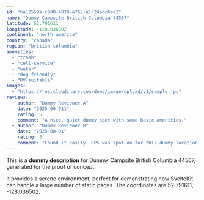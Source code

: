 ```yaml
---
id: "6a12559a-c9d8-4838-a762-a1c24adc6ee2"
name: "Dummy Campsite British Columbia 44567"
latitude: 52.791611
longitude: -128.036502
continent: "north-america"
country: "canada"
region: "british-columbia"
amenities:
  - "trash"
  - "cell-service"
  - "water"
  - "dog-friendly"
  - "RV-suitable"
images:
  - "https://res.cloudinary.com/demo/image/upload/v1/sample.jpg"
reviews:
  - author: "Dummy Reviewer A"
    date: "2025-06-011"
    rating: 5
    comment: "A nice, quiet dummy spot with some basic amenities."
  - author: "Dummy Reviewer B"
    date: "2025-08-01"
    rating: 3
    comment: "Found it easily. GPS was spot on for this dummy location."
---
```


This is a **dummy description** for Dummy Campsite British Columbia 44567, generated for the proof of concept.

It provides a serene environment, perfect for demonstrating how SvelteKit can handle a large number of static pages. The coordinates are 52.791611, -128.036502.
